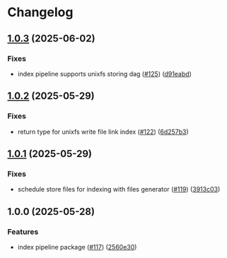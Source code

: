 # Changelog

## [1.0.3](https://github.com/vasco-santos/hash-stream/compare/index-pipeline-v1.0.2...index-pipeline-v1.0.3) (2025-06-02)


### Fixes

* index pipeline supports unixfs storing dag ([#125](https://github.com/vasco-santos/hash-stream/issues/125)) ([d91eabd](https://github.com/vasco-santos/hash-stream/commit/d91eabde093fbae3bd0098ba537d77210f2a9bbb))

## [1.0.2](https://github.com/vasco-santos/hash-stream/compare/index-pipeline-v1.0.1...index-pipeline-v1.0.2) (2025-05-29)


### Fixes

* return type for unixfs write file link index ([#122](https://github.com/vasco-santos/hash-stream/issues/122)) ([6d257b3](https://github.com/vasco-santos/hash-stream/commit/6d257b39868e513e842c11c5e224bf07bb9acbe9))

## [1.0.1](https://github.com/vasco-santos/hash-stream/compare/index-pipeline-v1.0.0...index-pipeline-v1.0.1) (2025-05-29)


### Fixes

* schedule store files for indexing with files generator ([#119](https://github.com/vasco-santos/hash-stream/issues/119)) ([3913c03](https://github.com/vasco-santos/hash-stream/commit/3913c032a7ee1cc3d39871b91dc07afc3a508501))

## 1.0.0 (2025-05-28)


### Features

* index pipeline package ([#117](https://github.com/vasco-santos/hash-stream/issues/117)) ([2560e30](https://github.com/vasco-santos/hash-stream/commit/2560e302147a42829d613e5332369475d8ed0a71))
